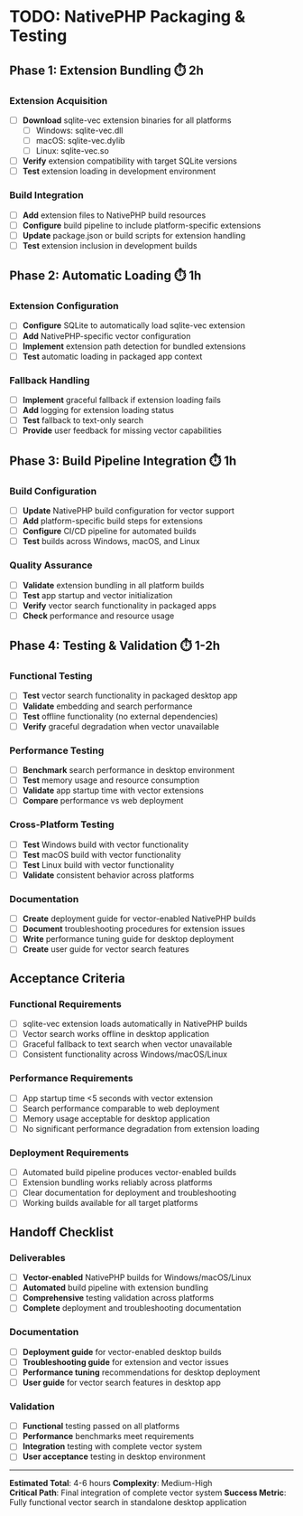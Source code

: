 # TODO: NativePHP Packaging & Testing

## Phase 1: Extension Bundling ⏱️ 2h

### Extension Acquisition
- [ ] **Download** sqlite-vec extension binaries for all platforms
  - [ ] Windows: sqlite-vec.dll
  - [ ] macOS: sqlite-vec.dylib  
  - [ ] Linux: sqlite-vec.so
- [ ] **Verify** extension compatibility with target SQLite versions
- [ ] **Test** extension loading in development environment

### Build Integration
- [ ] **Add** extension files to NativePHP build resources
- [ ] **Configure** build pipeline to include platform-specific extensions
- [ ] **Update** package.json or build scripts for extension handling
- [ ] **Test** extension inclusion in development builds

## Phase 2: Automatic Loading ⏱️ 1h

### Extension Configuration
- [ ] **Configure** SQLite to automatically load sqlite-vec extension
- [ ] **Add** NativePHP-specific vector configuration
- [ ] **Implement** extension path detection for bundled extensions
- [ ] **Test** automatic loading in packaged app context

### Fallback Handling
- [ ] **Implement** graceful fallback if extension loading fails
- [ ] **Add** logging for extension loading status
- [ ] **Test** fallback to text-only search
- [ ] **Provide** user feedback for missing vector capabilities

## Phase 3: Build Pipeline Integration ⏱️ 1h

### Build Configuration
- [ ] **Update** NativePHP build configuration for vector support
- [ ] **Add** platform-specific build steps for extensions
- [ ] **Configure** CI/CD pipeline for automated builds
- [ ] **Test** builds across Windows, macOS, and Linux

### Quality Assurance
- [ ] **Validate** extension bundling in all platform builds
- [ ] **Test** app startup and vector initialization
- [ ] **Verify** vector search functionality in packaged apps
- [ ] **Check** performance and resource usage

## Phase 4: Testing & Validation ⏱️ 1-2h

### Functional Testing
- [ ] **Test** vector search functionality in packaged desktop app
- [ ] **Validate** embedding and search performance
- [ ] **Test** offline functionality (no external dependencies)
- [ ] **Verify** graceful degradation when vector unavailable

### Performance Testing
- [ ] **Benchmark** search performance in desktop environment
- [ ] **Test** memory usage and resource consumption
- [ ] **Validate** app startup time with vector extensions
- [ ] **Compare** performance vs web deployment

### Cross-Platform Testing
- [ ] **Test** Windows build with vector functionality
- [ ] **Test** macOS build with vector functionality  
- [ ] **Test** Linux build with vector functionality
- [ ] **Validate** consistent behavior across platforms

### Documentation
- [ ] **Create** deployment guide for vector-enabled NativePHP builds
- [ ] **Document** troubleshooting procedures for extension issues
- [ ] **Write** performance tuning guide for desktop deployment
- [ ] **Create** user guide for vector search features

## Acceptance Criteria

### Functional Requirements
- [ ] sqlite-vec extension loads automatically in NativePHP builds
- [ ] Vector search works offline in desktop application
- [ ] Graceful fallback to text search when vector unavailable
- [ ] Consistent functionality across Windows/macOS/Linux

### Performance Requirements
- [ ] App startup time <5 seconds with vector extension
- [ ] Search performance comparable to web deployment
- [ ] Memory usage acceptable for desktop application
- [ ] No significant performance degradation from extension loading

### Deployment Requirements
- [ ] Automated build pipeline produces vector-enabled builds
- [ ] Extension bundling works reliably across platforms
- [ ] Clear documentation for deployment and troubleshooting
- [ ] Working builds available for all target platforms

## Handoff Checklist

### Deliverables
- [ ] **Vector-enabled** NativePHP builds for Windows/macOS/Linux
- [ ] **Automated** build pipeline with extension bundling
- [ ] **Comprehensive** testing validation across platforms
- [ ] **Complete** deployment and troubleshooting documentation

### Documentation
- [ ] **Deployment guide** for vector-enabled desktop builds
- [ ] **Troubleshooting guide** for extension and vector issues
- [ ] **Performance tuning** recommendations for desktop deployment
- [ ] **User guide** for vector search features in desktop app

### Validation
- [ ] **Functional** testing passed on all platforms
- [ ] **Performance** benchmarks meet requirements
- [ ] **Integration** testing with complete vector system
- [ ] **User acceptance** testing in desktop environment

---
**Estimated Total**: 4-6 hours
**Complexity**: Medium-High  
**Critical Path**: Final integration of complete vector system
**Success Metric**: Fully functional vector search in standalone desktop application
